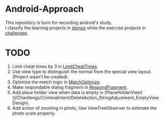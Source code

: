 # Android-Approach
This repository is born for recording android's study.  
I classify the learning projects in [demos](/Demos) while the exercise projects in [challenges](/Challenges).

# TODO
1. Limit cheat times by 3 in [LimitCheatTimes](/Challenges/GeoQuiz/GeoQuiz_ShowAPIVersionAndLimitCheatTimes).  
2. Use view type to distinguish the normal from the special view layout.(Project wasn't be created).
3. Optimize the match logic in [MatchOptimize](/Chanllengs/CriminalIntent/UpdateItemAndOptimizeMatchLogic).
4. Make respondable dialog fragment in [RespondFragment](/Chanllengs/CriminalIntent/TimePickerAndRespondableDialog).
5. Add place holder view when data is empty in [PlaceHolderView]((/Chanllengs/CriminalIntent/DeleteAction_StringAdjustment_EmptyViewDesign).
6. Add action of zooming in photo, Use ViewTreeObserver to estimate the photo scale properly.
